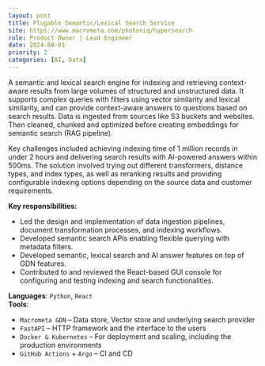 ```yaml
---
layout: post
title: Plugable Semantic/Lexical Search Service
site: https://www.macrometa.com/photoniq/hypersearch
role: Product Owner | Lead Engineer
date: 2024-08-01
priority: 2
categories: [AI, Data]
---
```


A semantic and lexical search engine for indexing and retrieving context-aware results from large volumes of structured and unstructured data. It supports complex queries with filters using vector similarity and lexical similarity, and can provide context-aware answers to questions based on search results. Data is ingested from sources like S3 buckets and websites. Then cleaned, chunked and optimized before creating embeddings for semantic search (RAG pipeline).

Key challenges included achieving indexing time of 1 million records in under 2 hours and delivering search results with AI-powered answers within 500ms. The solution involved trying out different transformers, distance types, and index types, as well as reranking results and providing configurable indexing options depending on the source data and customer requirements.

**Key responsibilities:**
- Led the design and implementation of data ingestion pipelines, document transformation processes, and indexing workflows.
- Developed semantic search APIs enabling flexible querying with metadata filters.
- Developed semantic, lexical search and AI answer features on top of GDN features.
- Contributed to and reviewed the React-based GUI console for configuring and testing indexing and search functionalities.

**Languages**: `Python`, `React`  
**Tools**:  
  - `Macrometa GDN` – Data store, Vector store and underlying search provider
  - `FastAPI` – HTTP framework and the interface to the users
  - `Docker & Kubernetes` – For deployment and scaling, including the production environments
  - `GitHub Actions` + `Argo` – CI and CD
